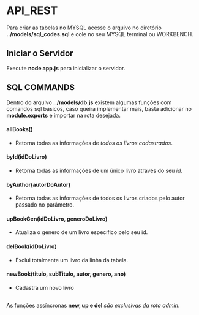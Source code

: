 # API_REST
Para criar as tabelas no MYSQL acesse o arquivo no diretório **../models/sql_codes.sql** e cole no seu MYSQL terminal ou WORKBENCH.
## Iniciar o Servidor
Execute **node app.js** para inicializar o servidor.
## SQL COMMANDS
Dentro do arquivo **../models/db.js** existem algumas funções com comandos sql básicos, caso queira implementar mais, basta adicionar no **module.exports** e importar na rota desejada.
#### allBooks()
* Retorna todas as informações de *todos os livros cadastrados*.
#### byId(idDoLivro)
* Retorna todas as informações de um único livro através do seu *id*.
#### byAuthor(autorDoAutor)
* Retorna todas as informações de todos os livros criados pelo autor passado no parâmetro.
#### upBookGen(idDoLivro, generoDoLivro)
* Atualiza o genero de um livro específico pelo seu id.
#### delBook(idDoLivro)
* Exclui totalmente um livro da linha da tabela.
#### newBook(titulo, subTitulo, autor, genero, ano)
* Cadastra um novo livro
##
As funções assíncronas **new, up e del** *são exclusivas da rota admin*.
##
